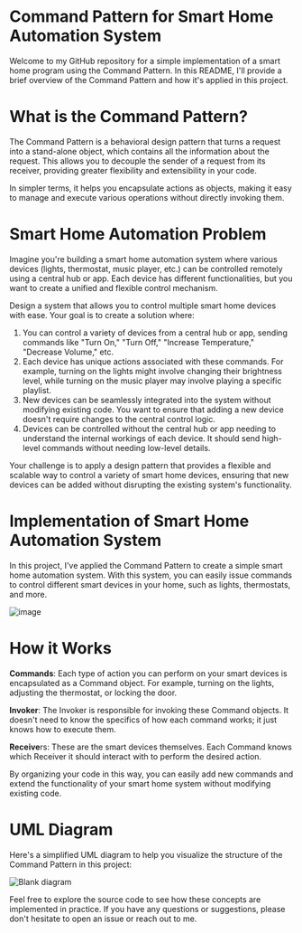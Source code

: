 # Command Pattern for Smart Home Automation System
Welcome to my GitHub repository for a simple implementation of a smart home program using the Command Pattern. In this README, I'll provide a brief overview of the Command Pattern and how it's applied in this project.

# What is the Command Pattern?
The Command Pattern is a behavioral design pattern that turns a request into a stand-alone object, which contains all the information about the request. This allows you to decouple the sender of a request from its receiver, providing greater flexibility and extensibility in your code.

In simpler terms, it helps you encapsulate actions as objects, making it easy to manage and execute various operations without directly invoking them.

# Smart Home Automation Problem

Imagine you're building a smart home automation system where various devices (lights, thermostat, music player, etc.) can be controlled remotely using a central hub or app. Each device has different functionalities, but you want to create a unified and flexible control mechanism.

Design a system that allows you to control multiple smart home devices with ease. Your goal is to create a solution where:

1. You can control a variety of devices from a central hub or app, sending commands like "Turn On," "Turn Off," "Increase Temperature," "Decrease Volume," etc.
2. Each device has unique actions associated with these commands. For example, turning on the lights might involve changing their brightness level, while turning on the music player may involve playing a specific playlist.
3. New devices can be seamlessly integrated into the system without modifying existing code. You want to ensure that adding a new device doesn't require changes to the central control logic.
4. Devices can be controlled without the central hub or app needing to understand the internal workings of each device. It should send high-level commands without needing low-level details.

Your challenge is to apply a design pattern that provides a flexible and scalable way to control a variety of smart home devices, ensuring that new devices can be added without disrupting the existing system's functionality.

# Implementation of Smart Home Automation System
In this project, I've applied the Command Pattern to create a simple smart home automation system. With this system, you can easily issue commands to control different smart devices in your home, such as lights, thermostats, and more.

![image](https://github.com/davidkingroderos/design-patterns/assets/75028710/8fdfc338-2f8f-40d5-aba7-e770d84deb27)



# How it Works
**Commands**: Each type of action you can perform on your smart devices is encapsulated as a Command object. For example, turning on the lights, adjusting the thermostat, or locking the door.

**Invoker**: The Invoker is responsible for invoking these Command objects. It doesn't need to know the specifics of how each command works; it just knows how to execute them.

**Receive**rs: These are the smart devices themselves. Each Command knows which Receiver it should interact with to perform the desired action.

By organizing your code in this way, you can easily add new commands and extend the functionality of your smart home system without modifying existing code.

# UML Diagram
Here's a simplified UML diagram to help you visualize the structure of the Command Pattern in this project:

![Blank diagram](https://github.com/davidkingroderos/design-patterns/assets/75028710/d71a4c72-3118-4e81-a1df-e6ea802e660d)


Feel free to explore the source code to see how these concepts are implemented in practice. If you have any questions or suggestions, please don't hesitate to open an issue or reach out to me.

